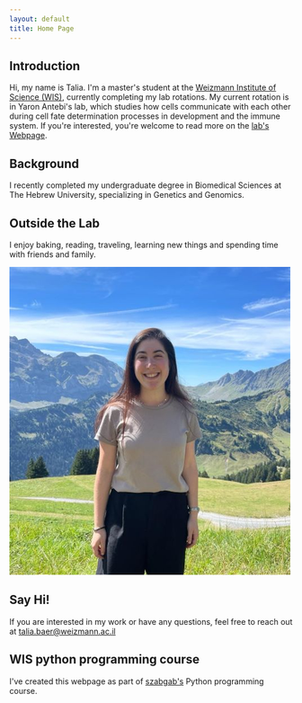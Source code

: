 ```yaml
---
layout: default
title: Home Page
---
```


## Introduction
Hi, my name is Talia. I'm a master's student at the [Weizmann Institute of Science (WIS)](https://www.weizmann.ac.il/pages/), currently completing my lab rotations. 
My current rotation is in Yaron Antebi's lab, which studies how cells communicate with each other during cell fate determination processes in development and the immune system. If you're interested, you're welcome to read more on the [lab's Webpage](https://www.weizmann.ac.il/molgen/Antebi/).

## Background
I recently completed my undergraduate degree in Biomedical Sciences at The Hebrew University, specializing in Genetics and Genomics.

## Outside the Lab
I enjoy baking, reading, traveling, learning new things and spending time with friends and family.

![](/CV_photo_full_small.jpg)

## Say Hi!
If you are interested in my work or have any questions, feel free to reach out at talia.baer@weizmann.ac.il

## WIS python programming course
I've created this webpage as part of [szabgab's](https://szabgab.com/) Python programming course.
